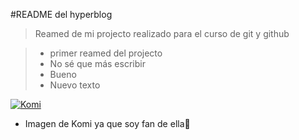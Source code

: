 #README del hyperblog
>Reamed de mi projecto realizado para el curso 
de git y github


> - primer reamed del projecto
> - No sé que más escribir
> - Bueno
> - Nuevo texto

[![Komi](https://i.imgur.com/87oNisY.jpg "Komi")](https://i.imgur.com/87oNisY.jpg "Komi")
* Imagen de Komi ya que soy fan de ella💚